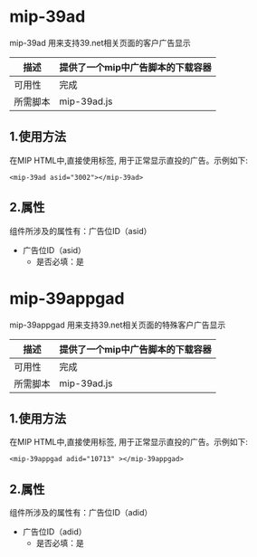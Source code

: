 # mip-39ad 

mip-39ad 用来支持39.net相关页面的客户广告显示

| 描述 | 提供了一个mip中广告脚本的下载容器|
|---|---|
|可用性	|完成 |
|所需脚本| mip-39ad.js |

## 1.使用方法

在MIP HTML中,直接使用标签, 用于正常显示直投的广告。示例如下:
```
<mip-39ad asid="3002"></mip-39ad>
```
## 2.属性
组件所涉及的属性有：广告位ID（asid）
- 广告位ID（asid）
	- 是否必填：是

# mip-39appgad

mip-39appgad 用来支持39.net相关页面的特殊客户广告显示

| 描述 | 提供了一个mip中广告脚本的下载容器|
|---|---|
|可用性	|完成 |
|所需脚本| mip-39ad.js |

## 1.使用方法

在MIP HTML中,直接使用标签, 用于正常显示直投的广告。示例如下:
```
<mip-39appgad adid="10713" ></mip-39appgad>
```
## 2.属性
组件所涉及的属性有：广告位ID（adid）
- 广告位ID（adid）
	- 是否必填：是
